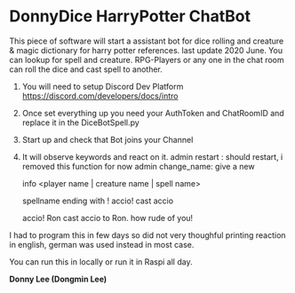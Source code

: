 # DonnyDice HarryPotter ChatBot
This piece of software will start a assistant bot for dice rolling and creature & magic dictionary for harry potter references. last update 2020 June.
You can lookup for spell and creature. RPG-Players or any one in the chat room can roll the dice and cast spell to another.

1. You will need to setup Discord Dev Platform
   https://discord.com/developers/docs/intro

2. Once set everything up you need your AuthToken and ChatRoomID and replace it in the DiceBotSpell.py

3. Start up and check that Bot joins your Channel

4. It will observe keywords and react on it.
   admin restart : should restart, i removed this function for now
   admin change_name: give a new

   info <player name | creature name | spell name>


   spellname ending with !
   accio!
   cast accio

   accio! Ron 
   cast accio to Ron. how rude of you!


I had to program this in few days so did not very thoughful printing reaction in english, german was used instead in most case.

You can run this in locally or run it in Raspi all day.

**Donny Lee (Dongmin Lee)**
